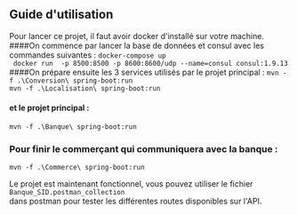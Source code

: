 ## Guide d'utilisation 
Pour lancer ce projet, il faut avoir docker d'installé sur votre machine.
####On commence par lancer la base de données et consul avec les commandes suivantes :
```docker-compose up```
<br>
``` docker run  -p 8500:8500 -p 8600:8600/udp --name=consul consul:1.9.13```
####On prépare ensuite les 3 services utilisés par le projet principal :
```mvn -f .\Conversion\ spring-boot:run```
<br>
```mvn -f .\Localisation\ spring-boot:run```
<br>
#### et le projet principal :
```mvn -f .\Banque\ spring-boot:run```
### Pour finir le commerçant qui communiquera avec la banque :
```mvn -f .\Commerce\ spring-boot:run ```

Le projet est maintenant fonctionnel, vous pouvez utiliser le fichier `Banque_SID.postman_collection` 
<br> dans postman pour tester les différentes routes disponibles sur l'API.
